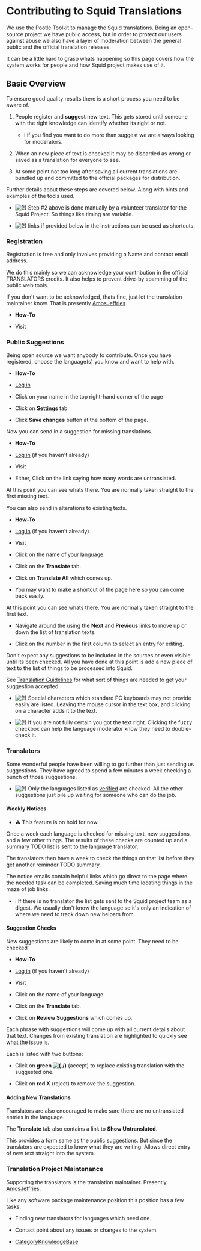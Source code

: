 # Contributing to Squid Translations

We use the Pootle Toolkit to manage the Squid translations. Being an
open-source project we have public access, but in order to protect our
users against abuse we also have a layer of moderation between the
general public and the official translation releases.

It can be a little hard to grasp whats happening so this page covers how
the system works for people and how Squid project makes use of it.

## Basic Overview

To ensure good quality results there is a short process you need to be
aware of.

1.  People register and **suggest** new text. This gets stored until
    someone with the right knowledge can identify whether its right or
    not.
    
      - :information_source:
        if you find you want to do more than suggest we are always
        looking for moderators.

2.  When an new piece of text is checked it may be discarded as wrong or
    saved as a translation for everyone to see.

3.  At some point not too long after saving all current translations are
    bundled up and committed to the official packages for distribution.

Further details about these steps are covered below. Along with hints
and examples of the tools used.

  - ![(\!)](https://wiki.squid-cache.org/wiki/squidtheme/img/idea.png)
    Step \#2 above is done manually by a volunteer translator for the
    Squid Project. So things like timing are variable.

  - ![(\!)](https://wiki.squid-cache.org/wiki/squidtheme/img/idea.png)
    links if provided below in the instructions can be used as
    shortcuts.

### Registration

Registration is free and only involves providing a Name and contact
email address.

We do this mainly so we can acknowledge your contribution in the
official TRANSLATORS credits. It also helps to prevent drive-by spamming
of the public web tools.

If you don't want to be acknowledged, thats fine, just let the
translation maintainer know. That is presently
[AmosJeffries](/AmosJeffries)

  - **How-To**

  - Visit [](http://translate.squid-cache.org/accounts/register/)

### Public Suggestions

Being open source we want anybody to contribute. Once you have
registered, choose the language(s) you know and want to help with.

  - **How-To**

  - [Log in](http://translate.squid-cache.org/accounts/login/)

  - Click on your name in the top right-hand corner of the page

  - Click on
    **[Settings](http://translate.squid-cache.org/accounts/edit/)** tab

  - Click **Save changes** button at the bottom of the page.

Now you can send in a suggestion for missing translations.

  - **How-To**

  - [Log in](http://translate.squid-cache.org/accounts/login/) (if you
    haven't already)

  - Visit [](http://translate.squid-cache.org/projects/squid/)

  - Either, Click on the link saying how many words are untranslated.

At this point you can see whats there. You are normally taken straight
to the first missing text.

You can also send in alterations to existing texts.

  - **How-To**

  - [Log in](http://translate.squid-cache.org/accounts/login/) (if you
    haven't already)

  - Visit [](http://translate.squid-cache.org/projects/squid/)

  - Click on the name of your language.

  - Click on the **Translate** tab.

  - Click on **Translate All** which comes up.

  - You may want to make a shortcut of the page here so you can come
    back easily.

At this point you can see whats there. You are normally taken straight
to the first text.

  - Navigate around the using the **Next** and **Previous** links to
    move up or down the list of translation texts.

  - Click on the number in the first column to select an entry for
    editing.

Don't expect any suggestions to be included in the sources or even
visible until its been checked. All you have done at this point is add a
new piece of text to the list of things to be processed into Squid.

See [Translation
Guidelines](/Translations/Guidelines)
for what sort of things are needed to get your suggestion accepted.

  - ![(\!)](https://wiki.squid-cache.org/wiki/squidtheme/img/idea.png)
    Special characters which standard PC keyboards may not provide
    easily are listed. Leaving the mouse cursor in the text box, and
    clicking on a character adds it to the text.

  - ![(\!)](https://wiki.squid-cache.org/wiki/squidtheme/img/idea.png)
    If you are not fully certain you got the text right. Clicking the
    fuzzy checkbox can help the language moderator know they need to
    double-check it.

### Translators

Some wonderful people have been willing to go further than just sending
us suggestions. They have agreed to spend a few minutes a week checking
a bunch of those suggestions.

  - ![(\!)](https://wiki.squid-cache.org/wiki/squidtheme/img/idea.png)
    Only the languages listed as
    [verified](/Translations)
    are checked. All the other suggestions just pile up waiting for
    someone who can do the job.

#### Weekly Notices

  - :warning:
    This feature is on hold for now.

Once a week each language is checked for missing text, new suggestions,
and a few other things. The results of these checks are counted up and a
summary TODO list is sent to the language translator.

The translators then have a week to check the things on that list before
they get another reminder TODO summary.

The notice emails contain helpful links which go direct to the page
where the needed task can be completed. Saving much time locating things
in the maze of job links.

  - :information_source:
    If there is no translator the list gets sent to the Squid project
    team as a digest. We usually don't know the language so it's only an
    indication of where we need to track down new helpers from.

#### Suggestion Checks

New suggestions are likely to come in at some point. They need to be
checked

  - **How-To**

  - [Log in](http://translate.squid-cache.org/accounts/login/) (if you
    haven't already)

  - Visit [](http://translate.squid-cache.org/projects/squid/)

  - Click on the name of your language.

  - Click on the **Translate** tab.

  - Click on **Review Suggestions** which comes up.

Each phrase with suggestions will come up with all current details about
that text. Changes from existing translation are highlighted to quickly
see what the issue is.

Each is listed with two buttons:

  - Click on **green
    ![(./)](https://wiki.squid-cache.org/wiki/squidtheme/img/checkmark.png)**
    (accept) to replace existing translation with the suggested one.

  - Click on **red X** (reject) to remove the suggestion.

#### Adding New Translations

Translators are also encouraged to make sure there are no untranslated
entries in the language.

The **Translate** tab also contains a link to **Show Untranslated**.

This provides a form same as the public suggestions. But since the
translators are expected to know what they are writing. Allows direct
entry of new text straight into the system.

### Translation Project Maintenance

Supporting the translators is the translation maintainer. Presently
[AmosJeffries](/AmosJeffries).

Like any software package maintenance position this position has a few
tasks:

  - Finding new translators for languages which need one.

<!-- end list -->

  - Contact point about any issues or changes to the system.

<!-- end list -->

  - [CategoryKnowledgeBase](/CategoryKnowledgeBase)
